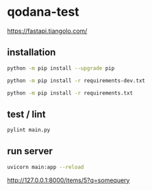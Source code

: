 # qodana-test

https://fastapi.tiangolo.com/

## installation
```bash
python -m pip install --upgrade pip
```

```bash
python -m pip install -r requirements-dev.txt
```

```bash
python -m pip install -r requirements.txt
```

## test / lint
```bash
pylint main.py
```

## run server
```bash
uvicorn main:app --reload
```

http://127.0.0.1:8000/items/5?q=somequery
